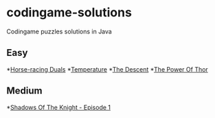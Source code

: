 # codingame-solutions
Codingame puzzles solutions in Java

## Easy 
*[Horse-racing Duals]()
*[Temperature]()
*[The Descent]()
*[The Power Of Thor]()

## Medium
*[Shadows Of The Knight - Episode 1]()
